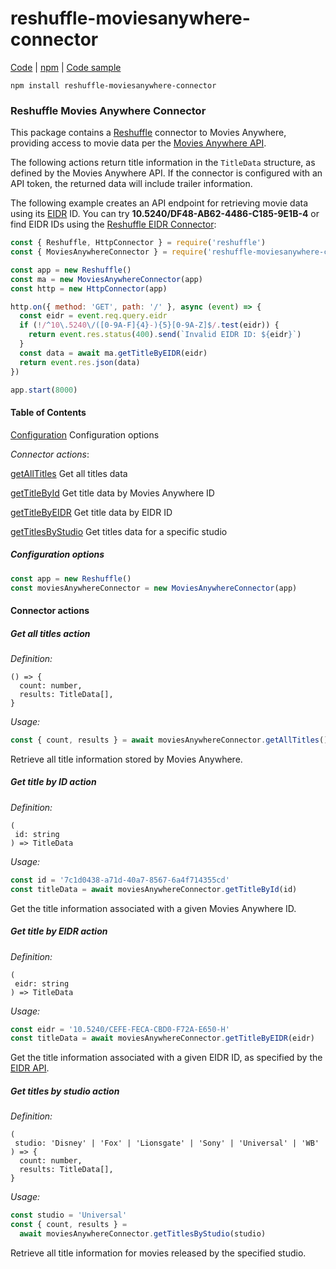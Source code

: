# reshuffle-moviesanywhere-connector

[Code](https://github.com/reshufflehq/reshuffle-moviesanywhere-connector) |
[npm](https://www.npmjs.com/package/reshuffle-moviesanywhere-connector) |
[Code sample](https://github.com/reshufflehq/reshuffle-moviesanywhere-connector/tree/master/examples)

`npm install reshuffle-moviesanywhere-connector`

### Reshuffle Movies Anywhere Connector

This package contains a [Reshuffle](https://reshuffle.com)
connector to Movies Anywhere, providing access to movie data per the
[Movies Anywhere API](https://api.moviesanywhere.com/v1/title/docs/index.html).

The following actions return title information in the `TitleData` structure,
as defined by the Movies Anywhere API. If the connector is configured with an
API token, the returned data will include trailer information.

The following example creates an API endpoint for retrieving movie data using
its [EIDR](https://eidr.org) ID. You can try
**10.5240/DF48-AB62-4486-C185-9E1B-4** or find EIDR IDs using the
[Reshuffle EIDR Connector](https://github.com/reshufflehq/reshuffle-eidr-connector):

```js
const { Reshuffle, HttpConnector } = require('reshuffle')
const { MoviesAnywhereConnector } = require('reshuffle-moviesanywhere-connector')

const app = new Reshuffle()
const ma = new MoviesAnywhereConnector(app)
const http = new HttpConnector(app)

http.on({ method: 'GET', path: '/' }, async (event) => {
  const eidr = event.req.query.eidr
  if (!/^10\.5240\/([0-9A-F]{4}-){5}[0-9A-Z]$/.test(eidr)) {
    return event.res.status(400).send(`Invalid EIDR ID: ${eidr}`)
  }
  const data = await ma.getTitleByEIDR(eidr)
  return event.res.json(data)
})

app.start(8000)
```

#### Table of Contents

[Configuration](#configuration) Configuration options

_Connector actions_:

[getAllTitles](#getAllTitles) Get all titles data

[getTitleById](#getTitleById) Get title data by Movies Anywhere ID

[getTitleByEIDR](#getTitleByEIDR) Get title data by EIDR ID

[getTitlesByStudio](#getTitleByStudio) Get titles data for a specific studio

##### <a name="configuration"></a>Configuration options

```js
const app = new Reshuffle()
const moviesAnywhereConnector = new MoviesAnywhereConnector(app)
```

#### Connector actions

##### <a name="getAllTitles"></a>Get all titles action

_Definition:_

```
() => {
  count: number,
  results: TitleData[],
}
```

_Usage:_

```js
const { count, results } = await moviesAnywhereConnector.getAllTitles()
```

Retrieve all title information stored by Movies Anywhere.

##### <a name="getTitleById"></a>Get title by ID action

_Definition:_

```
(
 id: string
) => TitleData
```

_Usage:_

```js
const id = '7c1d0438-a71d-40a7-8567-6a4f714355cd'
const titleData = await moviesAnywhereConnector.getTitleById(id)
```

Get the title information associated with a given Movies Anywhere ID.

##### <a name="getTitleByEIDR"></a>Get title by EIDR action

_Definition:_

```
(
 eidr: string
) => TitleData
```

_Usage:_

```js
const eidr = '10.5240/CEFE-FECA-CBD0-F72A-E650-H'
const titleData = await moviesAnywhereConnector.getTitleByEIDR(eidr)
```

Get the title information associated with a given EIDR ID, as specified by
the [EIDR API](http://eidr.org/documents/EIDR_2.1_REST_API.pdf).

##### <a name="getTitlesByStudio"></a>Get titles by studio action

_Definition:_

```
(
 studio: 'Disney' | 'Fox' | 'Lionsgate' | 'Sony' | 'Universal' | 'WB'
) => {
  count: number,
  results: TitleData[],
}
```

_Usage:_

```js
const studio = 'Universal'
const { count, results } =
  await moviesAnywhereConnector.getTitlesByStudio(studio)
```

Retrieve all title information for movies released by the specified studio.
